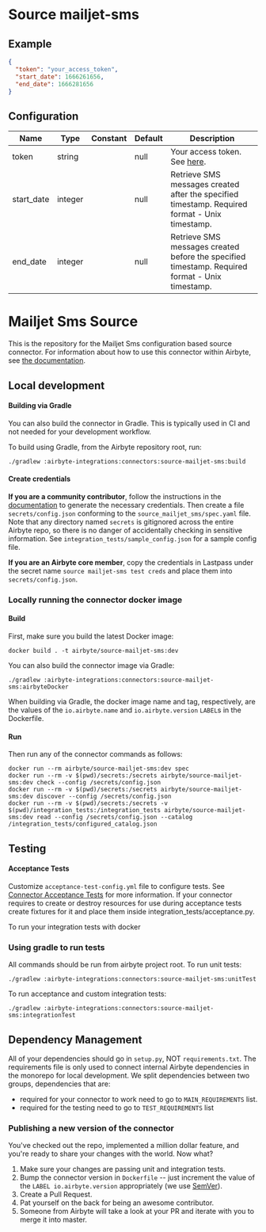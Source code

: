 # Source mailjet-sms

## Example
```json
{
  "token": "your_access_token",
  "start_date": 1666261656,
  "end_date": 1666281656
}
```

## Configuration
| Name | Type | Constant | Default | Description |
| --- | --- | --- | --- | --- |
|token |string||null|Your access token. See <a href="https://dev.mailjet.com/sms/reference/overview/authentication">here</a>.|
|start_date |integer||null|Retrieve SMS messages created after the specified timestamp. Required format - Unix timestamp.|
|end_date |integer||null|Retrieve SMS messages created before the specified timestamp. Required format - Unix timestamp.|

# Mailjet Sms Source

This is the repository for the Mailjet Sms configuration based source connector.
For information about how to use this connector within Airbyte, see [the documentation](https://docs.airbyte.io/integrations/sources/mailjet-sms).

## Local development

#### Building via Gradle
You can also build the connector in Gradle. This is typically used in CI and not needed for your development workflow.

To build using Gradle, from the Airbyte repository root, run:
```
./gradlew :airbyte-integrations:connectors:source-mailjet-sms:build
```

#### Create credentials
**If you are a community contributor**, follow the instructions in the [documentation](https://docs.airbyte.io/integrations/sources/mailjet-sms)
to generate the necessary credentials. Then create a file `secrets/config.json` conforming to the `source_mailjet_sms/spec.yaml` file.
Note that any directory named `secrets` is gitignored across the entire Airbyte repo, so there is no danger of accidentally checking in sensitive information.
See `integration_tests/sample_config.json` for a sample config file.

**If you are an Airbyte core member**, copy the credentials in Lastpass under the secret name `source mailjet-sms test creds`
and place them into `secrets/config.json`.

### Locally running the connector docker image

#### Build
First, make sure you build the latest Docker image:
```
docker build . -t airbyte/source-mailjet-sms:dev
```

You can also build the connector image via Gradle:
```
./gradlew :airbyte-integrations:connectors:source-mailjet-sms:airbyteDocker
```
When building via Gradle, the docker image name and tag, respectively, are the values of the `io.airbyte.name` and `io.airbyte.version` `LABEL`s in
the Dockerfile.

#### Run
Then run any of the connector commands as follows:
```
docker run --rm airbyte/source-mailjet-sms:dev spec
docker run --rm -v $(pwd)/secrets:/secrets airbyte/source-mailjet-sms:dev check --config /secrets/config.json
docker run --rm -v $(pwd)/secrets:/secrets airbyte/source-mailjet-sms:dev discover --config /secrets/config.json
docker run --rm -v $(pwd)/secrets:/secrets -v $(pwd)/integration_tests:/integration_tests airbyte/source-mailjet-sms:dev read --config /secrets/config.json --catalog /integration_tests/configured_catalog.json
```
## Testing

#### Acceptance Tests
Customize `acceptance-test-config.yml` file to configure tests. See [Connector Acceptance Tests](https://docs.airbyte.io/connector-development/testing-connectors/connector-acceptance-tests-reference) for more information.
If your connector requires to create or destroy resources for use during acceptance tests create fixtures for it and place them inside integration_tests/acceptance.py.

To run your integration tests with docker

### Using gradle to run tests
All commands should be run from airbyte project root.
To run unit tests:
```
./gradlew :airbyte-integrations:connectors:source-mailjet-sms:unitTest
```
To run acceptance and custom integration tests:
```
./gradlew :airbyte-integrations:connectors:source-mailjet-sms:integrationTest
```

## Dependency Management
All of your dependencies should go in `setup.py`, NOT `requirements.txt`. The requirements file is only used to connect internal Airbyte dependencies in the monorepo for local development.
We split dependencies between two groups, dependencies that are:
* required for your connector to work need to go to `MAIN_REQUIREMENTS` list.
* required for the testing need to go to `TEST_REQUIREMENTS` list

### Publishing a new version of the connector
You've checked out the repo, implemented a million dollar feature, and you're ready to share your changes with the world. Now what?
1. Make sure your changes are passing unit and integration tests.
1. Bump the connector version in `Dockerfile` -- just increment the value of the `LABEL io.airbyte.version` appropriately (we use [SemVer](https://semver.org/)).
1. Create a Pull Request.
1. Pat yourself on the back for being an awesome contributor.
1. Someone from Airbyte will take a look at your PR and iterate with you to merge it into master.
